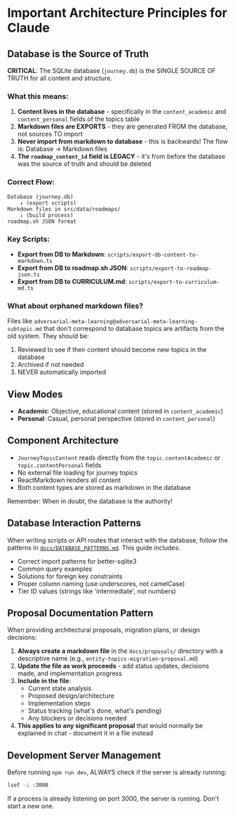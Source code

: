# Important Architecture Principles for Claude

## Database is the Source of Truth

**CRITICAL**: The SQLite database (`journey.db`) is the SINGLE SOURCE OF TRUTH for all content and structure.

### What this means:
1. **Content lives in the database** - specifically in the `content_academic` and `content_personal` fields of the topics table
2. **Markdown files are EXPORTS** - they are generated FROM the database, not sources TO import
3. **Never import from markdown to database** - this is backwards! The flow is: Database → Markdown files
4. **The `roadmap_content_id` field is LEGACY** - it's from before the database was the source of truth and should be deleted

### Correct Flow:
```
Database (journey.db) 
    ↓ (export scripts)
Markdown files in src/data/roadmaps/
    ↓ (build process)  
roadmap.sh JSON format
```

### Key Scripts:
- **Export from DB to Markdown**: `scripts/export-db-content-to-markdown.ts`
- **Export from DB to roadmap.sh JSON**: `scripts/export-to-roadmap-json.ts`
- **Export from DB to CURRICULUM.md**: `scripts/export-to-curriculum-md.ts`

### What about orphaned markdown files?
Files like `adversarial-meta-learning@adversarial-meta-learning-subtopic.md` that don't correspond to database topics are artifacts from the old system. They should be:
1. Reviewed to see if their content should become new topics in the database
2. Archived if not needed
3. NEVER automatically imported

## View Modes
- **Academic**: Objective, educational content (stored in `content_academic`)
- **Personal**: Casual, personal perspective (stored in `content_personal`)

## Component Architecture
- `JourneyTopicContent` reads directly from the `topic.contentAcademic` or `topic.contentPersonal` fields
- No external file loading for journey topics
- ReactMarkdown renders all content
- Both content types are stored as markdown in the database

Remember: When in doubt, the database is the authority!

## Database Interaction Patterns

When writing scripts or API routes that interact with the database, follow the patterns in [`docs/DATABASE_PATTERNS.md`](docs/DATABASE_PATTERNS.md). This guide includes:
- Correct import patterns for better-sqlite3
- Common query examples
- Solutions for foreign key constraints
- Proper column naming (use underscores, not camelCase)
- Tier ID values (strings like 'intermediate', not numbers)

## Proposal Documentation Pattern

When providing architectural proposals, migration plans, or design decisions:
1. **Always create a markdown file** in the `docs/proposals/` directory with a descriptive name (e.g., `entity-topics-migration-proposal.md`)
2. **Update the file as work proceeds** - add status updates, decisions made, and implementation progress
3. **Include in the file**:
   - Current state analysis
   - Proposed design/architecture
   - Implementation steps
   - Status tracking (what's done, what's pending)
   - Any blockers or decisions needed
4. **This applies to any significant proposal** that would normally be explained in chat - document it in a file instead

## Development Server Management
Before running `npm run dev`, ALWAYS check if the server is already running:
```bash
lsof -i :3000
```
If a process is already listening on port 3000, the server is running. Don't start a new one.